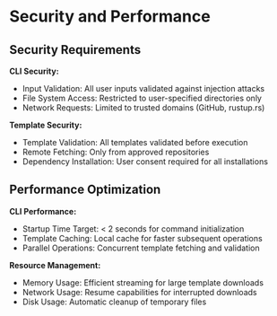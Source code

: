 # Security and Performance

## Security Requirements

**CLI Security:**
- Input Validation: All user inputs validated against injection attacks
- File System Access: Restricted to user-specified directories only
- Network Requests: Limited to trusted domains (GitHub, rustup.rs)

**Template Security:**
- Template Validation: All templates validated before execution
- Remote Fetching: Only from approved repositories
- Dependency Installation: User consent required for all installations

## Performance Optimization

**CLI Performance:**
- Startup Time Target: < 2 seconds for command initialization
- Template Caching: Local cache for faster subsequent operations
- Parallel Operations: Concurrent template fetching and validation

**Resource Management:**
- Memory Usage: Efficient streaming for large template downloads
- Network Usage: Resume capabilities for interrupted downloads
- Disk Usage: Automatic cleanup of temporary files
